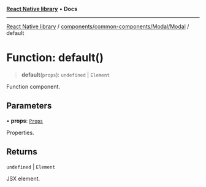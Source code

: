 [**React Native library**](../../../../../index.md) • **Docs**

***

[React Native library](../../../../../modules.md) / [components/common-components/Modal/Modal](../index.md) / default

# Function: default()

> **default**(`props`): `undefined` \| `Element`

Function component.

## Parameters

• **props**: [`Props`](../interfaces/Props.md)

Properties.

## Returns

`undefined` \| `Element`

JSX element.
